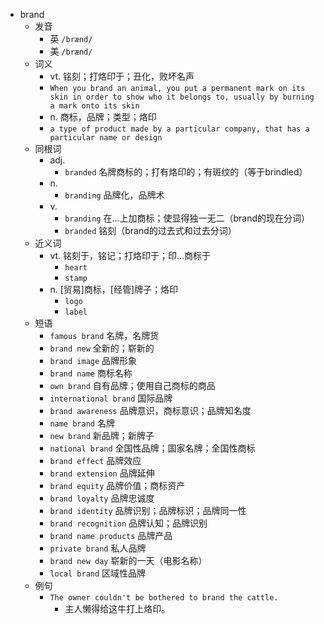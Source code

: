 - brand
  - 发音
    - 英 `/brænd/`
    - 美 `/brænd/`
  - 词义
    - vt. 铭刻；打烙印于；丑化，败坏名声
    - `When you brand an animal, you put a permanent mark on its skin in order to show who it belongs to, usually by burning a mark onto its skin`
    - n. 商标，品牌；类型；烙印
    - `a type of product made by a particular company, that has a particular name or design`
  - 同根词
    - adj.
      - `branded` 名牌商标的；打有烙印的；有斑纹的（等于brindled）
    - n.
      - `branding` 品牌化，品牌术
    - v.
      - `branding` 在…上加商标；使显得独一无二（brand的现在分词）
      - `branded` 铭刻（brand的过去式和过去分词）
  - 近义词
    - vt. 铭刻于，铭记；打烙印于；印…商标于
      - `heart`
      - `stamp`
    - n. [贸易]商标，[经管]牌子；烙印
      - `logo`
      - `label`
  - 短语
    - `famous brand` 名牌，名牌货 
    - `brand new` 全新的；崭新的 
    - `brand image` 品牌形象 
    - `brand name` 商标名称 
    - `own brand` 自有品牌；使用自己商标的商品 
    - `international brand` 国际品牌 
    - `brand awareness` 品牌意识，商标意识；品牌知名度 
    - `name brand` 名牌 
    - `new brand` 新品牌；新牌子 
    - `national brand` 全国性品牌；国家名牌；全国性商标 
    - `brand effect` 品牌效应 
    - `brand extension` 品牌延伸 
    - `brand equity` 品牌价值；商标资产 
    - `brand loyalty` 品牌忠诚度 
    - `brand identity` 品牌识别；品牌标识；品牌同一性 
    - `brand recognition` 品牌认知；品牌识别 
    - `brand name products` 品牌产品 
    - `private brand` 私人品牌 
    - `brand new day` 崭新的一天（电影名称） 
    - `local brand` 区域性品牌 
  - 例句
    - `The owner couldn't be bothered to brand the cattle.`
      - 主人懒得给这牛打上烙印。


